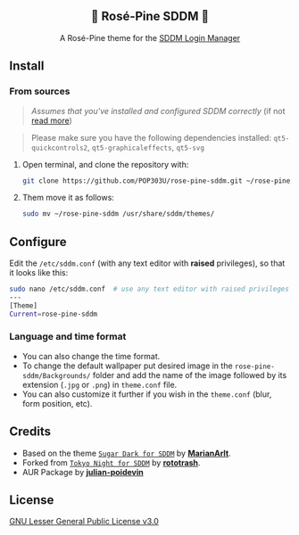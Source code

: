 <h2 align="center">🗼 Rosé-Pine SDDM 🗼</h2>

<p align=center>
A Rosé-Pine theme for the <a href="https://github.com/sddm/sddm">SDDM Login Manager</a>
</p>

## Install
### From sources
> _Assumes that you've installed and configured SDDM correctly_ (if not [read more](https://wiki.archlinux.org/title/SDDM))

>  Please make sure you have the following dependencies installed:
>  `qt5-quickcontrols2`, `qt5-graphicaleffects`, `qt5-svg` 

1. Open terminal, and clone the repository with:

   ```sh
   git clone https://github.com/POP303U/rose-pine-sddm.git ~/rose-pine-sddm
   ```

2. Them move it as follows:

   ```sh
   sudo mv ~/rose-pine-sddm /usr/share/sddm/themes/
   ```

## Configure

Edit the `/etc/sddm.conf` (with any text editor with **raised** privileges), so that it looks like this:

```sh
sudo nano /etc/sddm.conf  # use any text editor with raised privileges
---
[Theme]
Current=rose-pine-sddm
   ```

### Language and time format

- You can also change the time format.
- To change the default wallpaper put desired image in the `rose-pine-sddm/Backgrounds/` folder and add the name of the image followed by its extension (`.jpg` or `.png`) in `theme.conf` file.
- You can also customize it further if you wish in the `theme.conf`
(blur, form position, etc).
## Credits

- Based on the theme [`Sugar Dark for SDDM`](https://github.com/MarianArlt/sddm-sugar-dark) by [**MarianArlt**](https://github.com/MarianArlt).
- Forked from [`Tokyo Night for SDDM`](https://github.com/rototrash/tokyo-night-sddm) by [**rototrash**](https://github.com/rototrash).
- AUR Package by [**julian-poidevin**](https://github.com/julian-poidevin)

## License

[GNU Lesser General Public License v3.0](LICENSE)

